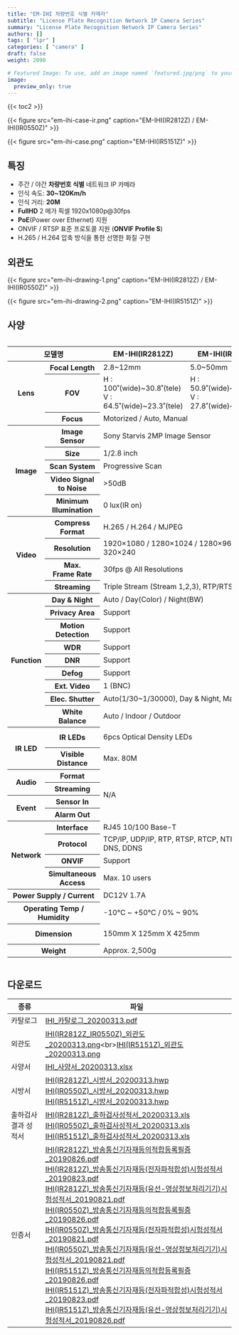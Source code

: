 ```yaml
---
title: "EM-IHI 차량번호 식별 카메라"
subtitle: "License Plate Recognition Network IP Camera Series"
summary: "License Plate Recognition Network IP Camera Series"
authors: []
tags: [ "lpr" ]
categories: [ "camera" ]
draft: false
weight: 2090

# Featured Image: To use, add an image named `featured.jpg/png` to your page's folder.
image:
  preview_only: true
---
```


{{< toc2 >}}

<div class="container">
<div class="row justify-content-center align-items-end">
<div class="col-sm-6">

{{< figure src="em-ihi-case-ir.png" caption="EM-IHI(IR2812Z) / EM-IHI(IR0550Z)" >}}

</div>
<div class="col-sm-6">

{{< figure src="em-ihi-case.png" caption="EM-IHI(IR5151Z)" >}}

</div>
</div>
</div>

## 특징

- 주간 / 야간 **차량번호 식별** 네트워크 IP 카메라
- 인식 속도: **30~120Km/h**
- 인식 거리: **20M**
- **FullHD** 2 메가 픽셀 1920x1080p@30fps
- **PoE**(Power over Ethernet) 지원
- ONVIF / RTSP 표준 프로토콜 지원 (**ONVIF Profile S**)
- H.265 / H.264 압축 방식을 통한 선명한 화질 구현

## 외관도

<div class="container">
<div class="row justify-content-center align-items-end">
<div class="col-sm-5">

{{< figure src="em-ihi-drawing-1.png" caption="EM-IHI(IR2812Z) / EM-IHI(IR0550Z)" >}}

</div>
<div class="col-sm-7">

{{< figure src="em-ihi-drawing-2.png" caption="EM-IHI(IR5151Z)" >}}

</div>
</div>
</div>

## 사양

<div style="overflow-x: auto">
<table class="spec">
<thead>
<tr>
<th colspan="2">모델명</th>
<th>EM-IHI(IR2812Z)</th>
<th>EM-IHI(IR0550Z)</th>
<th>EM-IHI(IR5151Z)</th>
</tr>
</thead>
<tbody>
<tr>
<th rowspan="3">Lens</th>
<th>Focal Length</th>
<td>2.8~12mm</td>
<td>5.0~50mm</td>
<td>5.1~51mm</td>
</tr>
<tr>
<th>FOV</th>
<td>H : 100˚(wide)~30.8˚(tele)<br>V : 64.5˚(wide)~23.3˚(tele)</td>
<td>H : 50.9˚(wide)~7.6˚(tele)<br>V : 27.8˚(wide)~4.3˚(tele)</td>
<td>H : 54˚(wide)~4.9˚(tele)<br>V : 31˚(wide)~4˚(tele)</td>
</tr>
<tr>
<th>Focus</th>
<td colspan="3">Motorized / Auto, Manual</td>
</tr>
<tr>
<th rowspan="5">Image</th>
<th>Image Sensor</th>
<td colspan="2">Sony Starvis 2MP Image Sensor</td>
<td>Panasonic CMOS Image Sensor</td>
</tr>
<tr>
<th>Size</th>
<td colspan="2">1/2.8 inch</td>
<td>1/3 inch</td>
</tr>
<tr>
<th>Scan System</th>
<td colspan="3">Progressive Scan</td>
</tr>
<tr>
<th>Video Signal<br>to Noise</th>
<td colspan="3">&gt;50dB</td>
</tr>
<tr>
<th>Minimum<br>Illumination</th>
<td colspan="3">0 lux(IR on)</td>
</tr>
<tr>
<th rowspan="4">Video</th>
<th>Compress<br>Format</th>
<td colspan="3">H.265 / H.264 / MJPEG</td>
</tr>
<tr>
<th>Resolution</th>
<td colspan="3">1920×1080 / 1280×1024 / 1280×960 / 1280×720 / 640×480 / 320×240</td>
</tr>
<tr>
<th>Max.<br>Frame Rate</th>
<td colspan="3">30fps @ All Resolutions</td>
</tr>
<tr>
<th>Streaming</th>
<td colspan="3">Triple Stream (Stream 1,2,3), RTP/RTSP, UnicastRTP, Multicast RTP</td>
</tr>
<tr>
<th rowspan="9">Function</th>
<th>Day & Night</th>
<td colspan="3">Auto / Day(Color) / Night(BW)</td>
</tr>
<tr>
<th>Privacy Area</th>
<td colspan="3">Support</td>
</tr>
<tr>
<th>Motion<br>Detection</th>
<td colspan="3">Support</td>
</tr>
<tr>
<th>WDR</th>
<td colspan="3">Support</td>
</tr>
<tr>
<th>DNR</th>
<td colspan="3">Support</td>
</tr>
<tr>
<th>Defog</th>
<td colspan="3">Support</td>
</tr>
<tr>
<th>Ext. Video</th>
<td colspan="3">1 (BNC)</td>
</tr>
<tr>
<th>Elec. Shutter</th>
<td colspan="3">Auto(1/30~1/30000), Day &amp; Night, Manual</td>
</tr>
<tr>
<th>White Balance</th>
<td colspan="3">Auto / Indoor / Outdoor</td>
</tr>
<tr>
<th rowspan="2">IR LED</th>
<th>IR LEDs</th>
<td colspan="2">6pcs Optical Density LEDs</td>
<td>8pcs High Power LEDs</td>
</tr>
<tr>
<th>Visible<br>Distance</th>
<td colspan="2">Max. 80M</td>
<td colspan="2">Max. 120M</td>
</tr>
<tr>
<th rowspan="2">Audio</th>
<th>Format</th>
<td colspan="2" rowspan="4">N/A</td>
<td>G.711 u-law</td>
</tr>
<tr>
<th>Streaming</th>
<td>Two way</td>
</tr>
<tr>
<th rowspan="2">Event</th>
<th>Sensor In</th>
<td>1 port</td>
</tr>
<tr>
<th>Alarm Out</th>
<td>1 port</td>
</tr>
<tr>
<th rowspan="4">Network</th>
<th>Interface</th>
<td colspan="3">RJ45 10/100 Base-T</td>
</tr>
<tr>
<th>Protocol</th>
<td colspan="3">TCP/IP, UDP/IP, RTP, RTSP, RTCP, NTP, HTTP, DHCP, FTP, SMTP, DNS, DDNS</td>
</tr>
<tr>
<th>ONVIF</th>
<td colspan="3">Support</td>
</tr>
<tr>
<th>Simultaneous<br>Access</th>
<td colspan="3">Max. 10 users</td>
</tr>
<tr>
<th colspan="2">Power Supply / Current</th>
<td colspan="2">DC12V 1.7A</td>
<td>DC12V 3A</td>
</tr>
<tr>
<th colspan="2">Operating Temp / Humidity</th>
<td colspan="3">-10℃ ~ +50℃ / 0% ~ 90%</td>
</tr>
<tr>
<th colspan="2">Dimension</th>
<td colspan="2">150mm X 125mm X 425mm</td>
<td>185mm X 140mm X 401mm</td>
</tr>
<tr>
<th colspan="2">Weight</th>
<td colspan="2">Approx. 2,500g</td>
<td>Approx. 3,000g</td>
</tr>
</tbody>
</table>
</div>

## 다운로드

종류 | 파일
---- | ----
카탈로그 | [IHI_카탈로그_20200313.pdf](http://data.emstone.com/sales/ko/IHI_카탈로그_20200313.pdf)
외관도 | [IHI(IR2812Z_IR0550Z)_외관도_20200313.png](http://data.emstone.com/sales/ko/IHI(IR2812Z_IR0550Z)_외관도_20200313.png)<br>[IHI(IR5151Z)_외관도_20200313.png](http://data.emstone.com/sales/ko/IHI(IR5151Z)_외관도_20200313.png)
사양서 | [IHI_사양서_20200313.xlsx](http://data.emstone.com/sales/ko/IHI_사양서_20200313.xlsx)
시방서 | [IHI(IR2812Z)_시방서_20200313.hwp](http://data.emstone.com/sales/ko/IHI(IR2812Z)_시방서_20200313.hwp)<br>[IHI(IR0550Z)_시방서_20200313.hwp](http://data.emstone.com/sales/ko/IHI(IR0550Z)_시방서_20200313.hwp)<br>[IHI(IR5151Z)_시방서_20200313.hwp](http://data.emstone.com/sales/ko/IHI(IR5151Z)_시방서_20200313.hwp)
출하검사 결과 성적서 | [IHI(IR2812Z)_출하검사성적서_20200313.xls](http://data.emstone.com/sales/ko/IHI(IR2812Z)_출하검사성적서_20200313.xls)<br>[IHI(IR0550Z)_출하검사성적서_20200313.xls](http://data.emstone.com/sales/ko/IHI(IR0550Z)_출하검사성적서_20200313.xls)<br>[IHI(IR5151Z)_출하검사성적서_20200313.xls](http://data.emstone.com/sales/ko/IHI(IR5151Z)_출하검사성적서_20200313.xls)
인증서 | [IHI(IR2812Z)_방송통신기자재등의적합등록필증_20190826.pdf](http://data.emstone.com/sales/ko/IHI(IR2812Z)_방송통신기자재등의적합등록필증_20190826.pdf)<br>[IHI(IR2812Z)_방송통신기자재등(전자파적합성)시험성적서_20190823.pdf](http://data.emstone.com/sales/ko/IHI(IR2812Z)_방송통신기자재등(전자파적합성)시험성적서_20190823.pdf)<br>[IHI(IR2812Z)_방송통신기자재등(유선-영상정보처리기기)시험성적서_20190821.pdf](http://data.emstone.com/sales/ko/IHI(IR2812Z)_방송통신기자재등(유선-영상정보처리기기)시험성적서_20190821.pdf)<br>[IHI(IR0550Z)_방송통신기자재등의적합등록필증_20190826.pdf](http://data.emstone.com/sales/ko/IHI(IR0550Z)_방송통신기자재등의적합등록필증_20190826.pdf)<br>[IHI(IR0550Z)_방송통신기자재등(전자파적합성)시험성적서_20190821.pdf](http://data.emstone.com/sales/ko/IHI(IR0550Z)_방송통신기자재등(전자파적합성)시험성적서_20190821.pdf)<br>[IHI(IR0550Z)_방송통신기자재등(유선-영상정보처리기기)시험성적서_20190821.pdf](http://data.emstone.com/sales/ko/IHI(IR0550Z)_방송통신기자재등(유선-영상정보처리기기)시험성적서_20190821.pdf)<br>[IHI(IR5151Z)_방송통신기자재등의적합등록필증_20190826.pdf](http://data.emstone.com/sales/ko/IHI(IR5151Z)_방송통신기자재등의적합등록필증_20190826.pdf)<br>[IHI(IR5151Z)_방송통신기자재등(전자파적합성)시험성적서_20190823.pdf](http://data.emstone.com/sales/ko/IHI(IR5151Z)_방송통신기자재등(전자파적합성)시험성적서_20190823.pdf)<br>[IHI(IR5151Z)_방송통신기자재등(유선-영상정보처리기기)시험성적서_20190826.pdf](http://data.emstone.com/sales/ko/IHI(IR5151Z)_방송통신기자재등(유선-영상정보처리기기)시험성적서_20190826.pdf)

